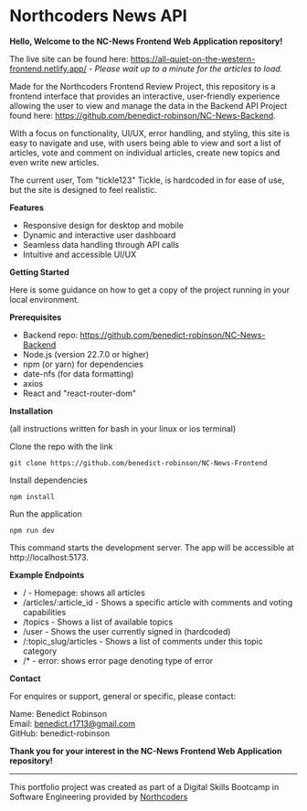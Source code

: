 # Northcoders News API

**Hello, Welcome to the NC-News Frontend Web Application repository!** 

The live site can be found here: https://all-quiet-on-the-western-frontend.netlify.app/ - *Please wait up to a minute for the articles to load.*

Made for the Northcoders Frontend Review Project, this repository is a frontend interface that provides an interactive, user-friendly experience allowing the user to view and manage the data in the Backend API Project found here: https://github.com/benedict-robinson/NC-News-Backend.

With a focus on functionality, UI/UX, error handling, and styling, this site is easy to navigate and use, with users being able to view and sort a list of articles, vote and comment on individual articles, create new topics and even write new articles.

The current user, Tom "tickle123" Tickle, is hardcoded in for ease of use, but the site is designed to feel realistic.

**Features**
* Responsive design for desktop and mobile
* Dynamic and interactive user dashboard
* Seamless data handling through API calls
* Intuitive and accessible UI/UX


**Getting Started**

Here is some guidance on how to get a copy of the project running in your local environment.


**Prerequisites**
* Backend repo: https://github.com/benedict-robinson/NC-News-Backend
* Node.js (version 22.7.0 or higher)
* npm (or yarn) for dependencies
* date-nfs (for data formatting)
* axios
* React and "react-router-dom"


**Installation**

(all instructions written for bash in your linux or ios terminal)

Clone the repo with the link

```
git clone https://github.com/benedict-robinson/NC-News-Frontend
```

Install dependencies

```
npm install
```

Run the application

```
npm run dev
```

This command starts the development server. The app will be accessible at http://localhost:5173.



**Example Endpoints**

* / - Homepage: shows all articles
* /articles/:article_id - Shows a specific article with comments and voting capabilities
* /topics - Shows a list of available topics
* /user - Shows the user currently signed in (hardcoded)
* /:topic_slug/articles - Shows a list of comments under this topic category
* /* - error: shows error page denoting type of error



**Contact**

For enquires or support, general or specific, please contact:

Name: Benedict Robinson <br />
Email: benedict.r1713@gmail.com <br />
GitHub: benedict-robinson <br />


**Thank you for your interest in the NC-News Frontend Web Application repository!**


--- 

This portfolio project was created as part of a Digital Skills Bootcamp in Software Engineering provided by [Northcoders](https://northcoders.com/)


